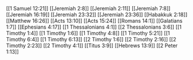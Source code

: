 [[1 Samuel 12:21]]
[[Jeremiah 2:8]]
[[Jeremiah 2:11]]
[[Jeremiah 7:8]]
[[Jeremiah 16:19]]
[[Jeremiah 23:32]]
[[Jeremiah 23:36]]
[[Habakkuk 2:18]]
[[Matthew 16:26]]
[[Acts 13:10]]
[[Acts 15:24]]
[[Romans 14:1]]
[[Galatians 1:7]]
[[Ephesians 4:17]]
[[1 Thessalonians 4:1]]
[[2 Thessalonians 3:6]]
[[1 Timothy 1:4]]
[[1 Timothy 1:6]]
[[1 Timothy 4:8]]
[[1 Timothy 5:21]]
[[1 Timothy 6:4]]
[[1 Timothy 6:13]]
[[2 Timothy 1:6]]
[[2 Timothy 2:16]]
[[2 Timothy 2:23]]
[[2 Timothy 4:1]]
[[Titus 3:9]]
[[Hebrews 13:9]]
[[2 Peter 1:13]]
